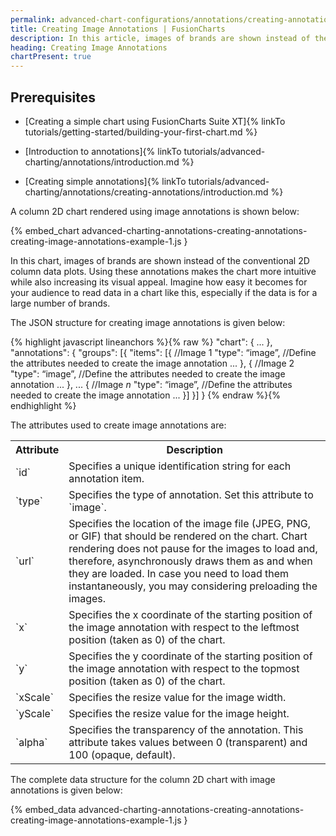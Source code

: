 ```yaml
---
permalink: advanced-chart-configurations/annotations/creating-annotations/creating-image-annotations.html
title: Creating Image Annotations | FusionCharts
description: In this article, images of brands are shown instead of the conventional 2D column data plots. Using these annotations makes the chart more intuitive while also increasing its visual appeal.
heading: Creating Image Annotations
chartPresent: true
---
```


## Prerequisites

* [Creating a simple chart using FusionCharts Suite XT]{% linkTo tutorials/getting-started/building-your-first-chart.md %}

* [Introduction to annotations]{% linkTo tutorials/advanced-charting/annotations/introduction.md %}

* [Creating simple annotations]{% linkTo tutorials/advanced-charting/annotations/creating-annotations/introduction.md %}

A column 2D chart rendered using image annotations is shown below:

{% embed_chart advanced-charting-annotations-creating-annotations-creating-image-annotations-example-1.js }

In this chart, images of brands are shown instead of the conventional 2D column data plots. Using these annotations makes the chart more intuitive while also increasing its visual appeal. Imagine how easy it becomes for your audience to read data in a chart like this, especially if the data is for a large number of brands.

The JSON structure for creating image annotations is given below:

{% highlight javascript lineanchors %}{% raw %}
"chart": {
    ...
},
"annotations": {
    "groups": [{
        "items": [{
            //Image 1
            "type": “image”,
            //Define the attributes needed to create the image annotation
            ...
        }, {
            //Image 2
            "type": “image”,
            //Define the attributes needed to create the image annotation
            ...
        },
        ...
        {
            //Image *n*
            "type": “image”,
            //Define the attributes needed to create the image annotation
            ...
        }]
    }]
}
{% endraw %}{% endhighlight %}

The attributes used to create image annotations are:

<table>
  <tr>
    <th>Attribute</th>
    <th>Description</th>
  </tr>
  <tr>
    <td>`id`</td>
    <td>Specifies a unique identification string for each annotation item. </td>
  </tr>
  <tr>
    <td>`type`</td>
    <td>Specifies the type of annotation. Set this attribute to `image`. </td>
  </tr>
  <tr>
    <td>`url`</td>
    <td>Specifies the location of the image file (JPEG, PNG, or GIF) that should be rendered on the chart.
Chart rendering does not pause for the images to load and, therefore, asynchronously draws them as and when they are loaded. In case you need to load them instantaneously, you may considering preloading the images.</td>
  </tr>
  <tr>
    <td>`x`</td>
    <td>Specifies the x coordinate of the starting position of the image annotation with respect to the leftmost position (taken as 0) of the chart. </td>
  </tr>
  <tr>
    <td>`y`</td>
    <td>Specifies the y coordinate of the starting position of the image annotation with respect to the topmost position (taken as 0) of the chart.</td>
  </tr>
  <tr>
    <td>`xScale`</td>
    <td>Specifies the resize value for the image width.</td>
  </tr>
  <tr>
    <td>`yScale`</td>
    <td>Specifies the resize value for the image height.</td>
  </tr>
  <tr>
    <td>`alpha`</td>
    <td>Specifies the transparency of the annotation. This attribute takes values between 0 (transparent) and 100 (opaque, default). </td>
  </tr>
</table>


The complete data structure for the column 2D chart with image annotations is given below:

{% embed_data advanced-charting-annotations-creating-annotations-creating-image-annotations-example-1.js }
